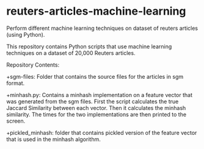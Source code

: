 # reuters-articles-machine-learning
Perform different machine learning techniques on dataset of reuters articles (using Python). 

This repository contains Python scripts that use machine learning techniques on a dataset of 20,000 Reuters articles.

Repository Contents:

+sgm-files: Folder that contains the source files for the articles in sgm format.

+minhash.py: Contains a minhash implementation on a feature vector that was generated from the sgm files. First the script calculates the true Jaccard Similarity between each vector. Then it calculates the minhash similarity. The times for the two implementations are then printed to the screen.

+pickled_minhash: folder that contains pickled version of the feature vector that is used in the minhash algorithm.
